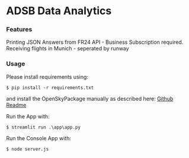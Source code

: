 # ADSB Data Analytics

### Features
Printing JSON Answers from FR24 API - Business Subscription required.
Receiving flights in Munich - seperated by runway

### Usage

Please install requirements using: 
```shell
$ pip install -r requirements.txt
```
and install the OpenSkyPackage manually as described here: [Github Readme](https://github.com/openskynetwork/opensky-api)

Run the App with:
```shell
$ streamlit run .\app\app.py
```

Run the Console App with:
```shell
$ node server.js
```

